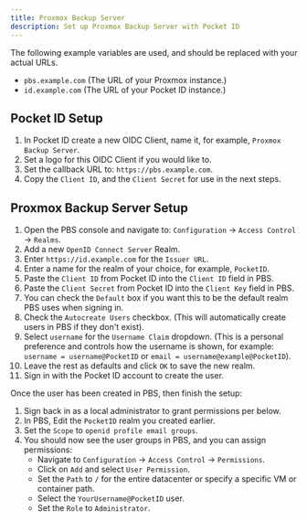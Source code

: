 ```yaml
---
title: Proxmox Backup Server
description: Set up Proxmox Backup Server with Pocket ID
---
```


The following example variables are used, and should be replaced with your actual URLs.

- `pbs.example.com` (The URL of your Proxmox instance.)
- `id.example.com` (The URL of your Pocket ID instance.)

## Pocket ID Setup

1. In Pocket ID create a new OIDC Client, name it, for example, `Proxmox Backup Server`.
2. Set a logo for this OIDC Client if you would like to.
3. Set the callback URL to: `https://pbs.example.com`.
4. Copy the `Client ID`, and the `Client Secret` for use in the next steps.

## Proxmox Backup Server Setup

1. Open the PBS console and navigate to: `Configuration` -> `Access Control` -> `Realms`.
2. Add a new `OpenID Connect Server` Realm.
3. Enter `https://id.example.com` for the `Issuer URL`.
4. Enter a name for the realm of your choice, for example, `PocketID`.
5. Paste the `Client ID` from Pocket ID into the `Client ID` field in PBS.
6. Paste the `Client Secret` from Pocket ID into the `Client Key` field in PBS.
7. You can check the `Default` box if you want this to be the default realm PBS uses when signing in.
8. Check the `Autocreate Users` checkbox. (This will automatically create users in PBS if they don't exist).
9. Select `username` for the `Username Claim` dropdown. (This is a personal preference and controls how the username is shown, for example: `username = username@PocketID` or `email = username@example@PocketID`).
10. Leave the rest as defaults and click `OK` to save the new realm.
11. Sign in with the Pocket ID account to create the user.

Once the user has been created in PBS, then finish the setup:

1. Sign back in as a local administrator to grant permissions per below.
2. In PBS, Edit the `PocketID` realm you created earlier.
3. Set the `Scope` to `openid profile email groups`.
4. You should now see the user groups in PBS, and you can assign permissions:
   - Navigate to `Configuration` -> `Access Control` -> `Permissions`.
   - Click on `Add` and select `User Permission`.
   - Set the `Path` to `/` for the entire datacenter or specify a specific VM or container path.
   - Select the `YourUsername@PocketID` user.
   - Set the `Role` to `Administrator`.
